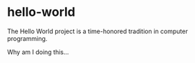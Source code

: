 # hello-world
The Hello World project is a time-honored tradition in computer programming.

Why am I doing this...

